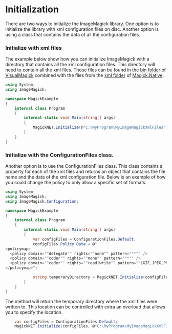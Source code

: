 # Initialization

There are two ways to initialize the ImageMagick library. One option is to initialize the library with xml configuration files on disc. Another option is using a class that
contains the data of all the configuration files.

### Initialize with xml files

The example below show how you can initialize ImageMagick with a directory that contains all the xml configuration files. This directory will need to contain all the xml files. Those files can be found in the [bin folder](https://github.com/ImageMagick/VisualMagick/tree/main/bin) of [VisualMagick](https://github.com/ImageMagick/VisualMagick) combined with the files from the [xml folder](https://github.com/dlemstra/Magick.Native/tree/main/src/Magick.Native/Resources/xml) of [Magick.Native](https://github.com/dlemstra/Magick.Native/tree/main/src/Magick.Native/Resources/xml).

```C#
using System;
using ImageMagick;

namespace MagickExample
{
    internal class Program
    {
        internal static void Main(string[] args)
        {
            MagickNET.Initialize(@"C:\MyProgram\MyImageMagickXmlFiles");
        }
    }
}
```

### Initialize with the ConfigurationFiles class.

Another option is to use the ConfigurationFiles class. This class contains a property for each of the xml files and returns an object that contains the file name and the data
of the xml configuration file. Below is an example of how you could change the policy to only allow a specific set of formats.

```C#
using System;
using ImageMagick;
using ImageMagick.Configuration;

namespace MagickExample
{
    internal class Program
    {
        internal static void Main(string[] args)
        {
            var configFiles = ConfigurationFiles.Default;
            configFiles.Policy.Data = @"
<policymap>
  <policy domain=""delegate"" rights=""none"" pattern=""*"" />
  <policy domain=""coder"" rights=""none"" pattern=""*"" />
  <policy domain=""coder"" rights=""read|write"" pattern=""{GIF,JPEG,PNG,WEBP}"" />
</policymap>";

            string temporaryDirectory = MagickNET.Initialize(configFiles);
        }
    }
}
```

The method will return the temporary directory where the xml files were written to. This location can be controlled with extra an overload that allows you to specify the location.

```C#
    var configFiles = ConfigurationFiles.Default;
    MagickNET.Initialize(configFiles, @"C:\MyProgram\MyImageMagickXmlFiles");
```